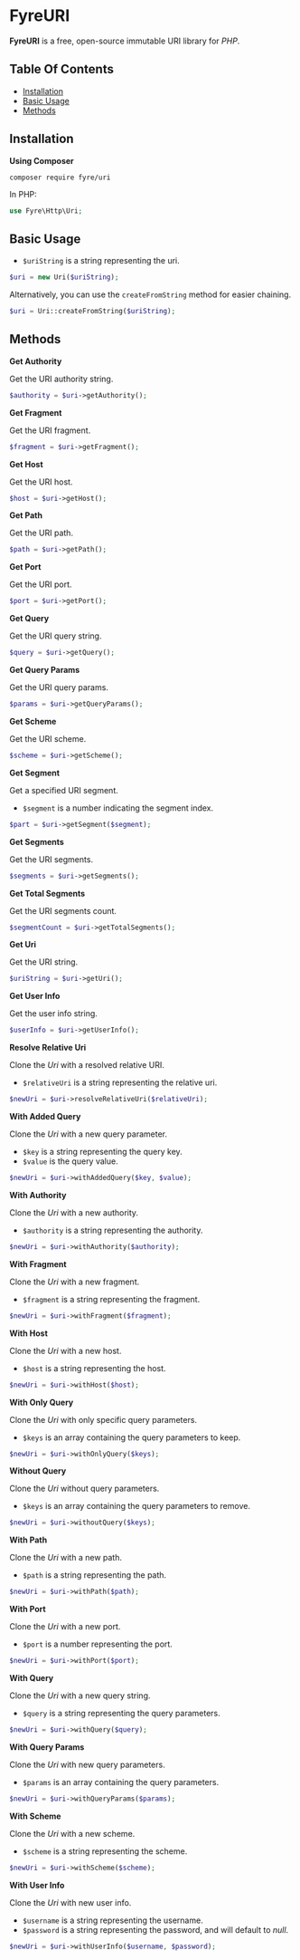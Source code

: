 # FyreURI

**FyreURI** is a free, open-source immutable URI library for *PHP*.


## Table Of Contents
- [Installation](#installation)
- [Basic Usage](#basic-usage)
- [Methods](#methods)



## Installation

**Using Composer**

```
composer require fyre/uri
```

In PHP:

```php
use Fyre\Http\Uri;
```

## Basic Usage

- `$uriString` is a string representing the uri.

```php
$uri = new Uri($uriString);
```

Alternatively, you can use the `createFromString` method for easier chaining.

```php
$uri = Uri::createFromString($uriString);
```


## Methods

**Get Authority**

Get the URI authority string.

```php
$authority = $uri->getAuthority();
```

**Get Fragment**

Get the URI fragment.

```php
$fragment = $uri->getFragment();
```

**Get Host**

Get the URI host.

```php
$host = $uri->getHost();
```

**Get Path**

Get the URI path.

```php
$path = $uri->getPath();
```

**Get Port**

Get the URI port.

```php
$port = $uri->getPort();
```

**Get Query**

Get the URI query string.

```php
$query = $uri->getQuery();
```

**Get Query Params**

Get the URI query params.

```php
$params = $uri->getQueryParams();
```

**Get Scheme**

Get the URI scheme.

```php
$scheme = $uri->getScheme();
```

**Get Segment**

Get a specified URI segment.

- `$segment` is a number indicating the segment index.

```php
$part = $uri->getSegment($segment);
```

**Get Segments**

Get the URI segments.

```php
$segments = $uri->getSegments();
```

**Get Total Segments**

Get the URI segments count.

```php
$segmentCount = $uri->getTotalSegments();
```

**Get Uri**

Get the URI string.

```php
$uriString = $uri->getUri();
```

**Get User Info**

Get the user info string.

```php
$userInfo = $uri->getUserInfo();
```

**Resolve Relative Uri**

Clone the *Uri* with a resolved relative URI.

- `$relativeUri` is a string representing the relative uri.

```php
$newUri = $uri->resolveRelativeUri($relativeUri);
```

**With Added Query**

Clone the *Uri* with a new query parameter.

- `$key` is a string representing the query key.
- `$value` is the query value.

```php
$newUri = $uri->withAddedQuery($key, $value);
```

**With Authority**

Clone the *Uri* with a new authority.

- `$authority` is a string representing the authority.

```php
$newUri = $uri->withAuthority($authority);
```

**With Fragment**

Clone the *Uri* with a new fragment.

- `$fragment` is a string representing the fragment.

```php
$newUri = $uri->withFragment($fragment);
```

**With Host**

Clone the *Uri* with a new host.

- `$host` is a string representing the host.

```php
$newUri = $uri->withHost($host);
```

**With Only Query**

Clone the *Uri* with only specific query parameters.

- `$keys` is an array containing the query parameters to keep.

```php
$newUri = $uri->withOnlyQuery($keys);
```

**Without Query**

Clone the *Uri* without query parameters.

- `$keys` is an array containing the query parameters to remove.

```php
$newUri = $uri->withoutQuery($keys);
```

**With Path**

Clone the *Uri* with a new path.

- `$path` is a string representing the path.

```php
$newUri = $uri->withPath($path);
```

**With Port**

Clone the *Uri* with a new port.

- `$port` is a number representing the port.

```php
$newUri = $uri->withPort($port);
```

**With Query**

Clone the *Uri* with a new query string.

- `$query` is a string representing the query parameters.

```php
$newUri = $uri->withQuery($query);
```

**With Query Params**

Clone the *Uri* with new query parameters.

- `$params` is an array containing the query parameters.

```php
$newUri = $uri->withQueryParams($params);
```

**With Scheme**

Clone the *Uri* with a new scheme.

- `$scheme` is a string representing the scheme.

```php
$newUri = $uri->withScheme($scheme);
```

**With User Info**

Clone the *Uri* with new user info.

- `$username` is a string representing the username.
- `$password` is a string representing the password, and will default to *null*.

```php
$newUri = $uri->withUserInfo($username, $password);
```